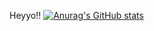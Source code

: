 Heyyo!!
[![Anurag's GitHub stats](https://github-readme-stats.vercel.app/api?username=Shompi)](https://github.com/anuraghazra/github-readme-stats)
